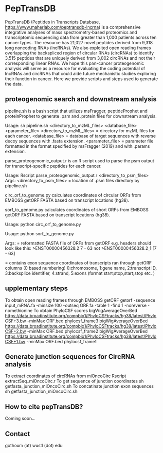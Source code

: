 # PepTransDB
PepTransDB (Peptides in Transcripts Database, https://www.maherlab.com/peptransdb-lncrna) is a comprehensive integrative analyses of mass spectrometry-based proteomics and transcriptomic sequencing data from greater than 1,000 patients across ten cancer types. The resource has 21,027 novel peptides derived from 9,318 long noncoding RNAs (lncRNAs). We also exploited open reading frames overlapping the backspliced region of circular RNAs (circRNAs) to identify 3,515 peptides that are uniquely derived from 3,002 circRNAs and not their corresponding linear RNAs. We hope this pan-cancer proteogenomic analysis will serve as a resource for evaluating the coding potential of lncRNAs and circRNAs that could aide future mechanistic studies exploring their function in cancer. Here we provide scripts and steps used to generate the data.
## proteogenomic search and downstream analysis
pipeline.sh is a bash script that utilizes msFragger, peptideProphet and proteinProphet to generate .psm and .protein files for downstream analysis.  

Usage: sh pipeline.sh <directory_to_mzML_files> <database_file> <parameter_file> 
<directory_to_mzML_files> = directory for mzML files for each cancer.
<database_file> = database of target sequences with reverse decoy sequences with .fasta extension.
<parameter_file> = parameter file formatted in the format specified by msFragger (2019) and with .params extension. 

parse_proteogenomic_output.r is an R script used to parse the psm output for transcript-specific peptides for each cancer. 

Usage: Rscript parse_proteogenomic_output.r <directory_to_psm_files>
Args: <directory_to_psm_files> = location of .psm files directory by pipeline.sh

circ_orf_to_genome.py calculates coordinates of circular ORFs from EMBOSS getORF FASTA based on transcript locations (hg38).

sorf_to_genome.py calculates coordinates of short ORFs from EMBOSS getORF FASTA based on transcript locations (hg38).

Usage: python circ_orf_to_genome.py <ORF file> <exon file>

Usage: python sorf_to_genome.py <ORF file> <exon file>

Args: <ORF file> = reformatted FASTA file of ORFs from getORF e.g. headers should look like this: >ENST00000456328.2 7 - 63 not >ENST00000456328.2_1 [7 - 63]

<exon file> = contains exon sequence coordinates of transcripts ran through getORF columns (0 based numbering) 0:chromosome, 1:gene name, 2:transcript ID, 3:backsplice identifier, 4:strand, 5:exons (format start;stop,start;stop etc. )
## upplementary steps

To obtain open reading frames through EMBOSS getORF
getorf  -sequence input_mRNA.fa -minsize 100  -outseq ORF.fa -table 1 -find 1 -noreverse -nomethionine
To obtain PhyloCSF scores
bigWigAverageOverBed https://data.broadinstitute.org/compbio1/PhyloCSFtracks/hg38/latest/PhyloCSF+3.bw  -minMax ORF.bed phylocsf_frame3
bigWigAverageOverBed https://data.broadinstitute.org/compbio1/PhyloCSFtracks/hg38/latest/PhyloCSF+2.bw  -minMax ORF.bed phylocsf_frame2
bigWigAverageOverBed https://data.broadinstitute.org/compbio1/PhyloCSFtracks/hg38/latest/PhyloCSF+1.bw  -minMax ORF.bed phylocsf_frame1  

## Generate junction sequences for CircRNA analysis
To extract coordinates of circRNAs from miOncoCirc
Rscript extractSeq_miOncoCirc.r
To get sequence of junction coordinates
sh getfasta_junction_miOncoCirc.sh
To concatinate junction exon sequences
sh getfasta_junction_miOncoCirc.sh 
 
## How to cite pepTransDB?
Coming soon...

## Contact
gothoum  (at) wustl (dot) edu
